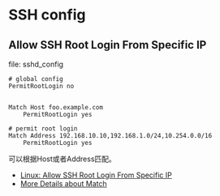 # SSH config


## Allow SSH Root Login From Specific IP
 

file: sshd_config

```shell
# global config
PermitRootLogin no


Match Host foo.example.com
    PermitRootLogin yes

# permit root login
Match Address 192.168.10.10,192.168.1.0/24,10.254.0.0/16
    PermitRootLogin yes
```

可以根据Host或者Address匹配。

- [Linux: Allow SSH Root Login From Specific IP](https://stackpointer.io/unix/linux-allow-ssh-root-login-specific-ip/618/)
- [More Details about Match](https://www.cyberciti.biz/faq/match-address-sshd_config-allow-root-loginfrom-one_ip_address-on-linux-unix/)